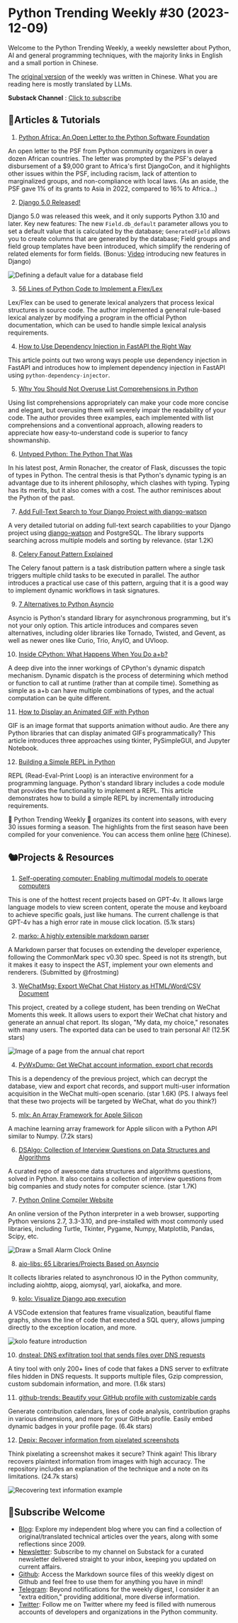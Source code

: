 # Python Trending Weekly #30 (2023-12-09)

Welcome to the Python Trending Weekly, a weekly newsletter about Python, AI and general programming techniques, with the majority links in English and a small portion in Chinese. 

The [original version](https://pythoncat.top/posts/2023-12-09-weekly) of the weekly  was written in Chinese. What you are reading here is mostly translated by LLMs. 

**Substack Channel** : [Click to subscribe](https://pythoncat.substack.com/s/python-trending-weekly) 

## 🦄Articles & Tutorials

1. [Python Africa: An Open Letter to the Python Software Foundation](https://pythonafrica.blogspot.com/2023/12/an-open-letter-to-python-software_5.html)

An open letter to the PSF from Python community organizers in over a dozen African countries. The letter was prompted by the PSF's delayed disbursement of a $9,000 grant to Africa's first DjangoCon, and it highlights other issues within the PSF, including racism, lack of attention to marginalized groups, and non-compliance with local laws. (As an aside, the PSF gave 1% of its grants to Asia in 2022, compared to 16% to Africa...)

2. [Django 5.0 Released!](https://docs.djangoproject.com/en/5.0/releases/5.0)

Django 5.0 was released this week, and it only supports Python 3.10 and later. Key new features: The new `Field.db_default` parameter allows you to set a default value that is calculated by the database; `GeneratedField` allows you to create columns that are generated by the database; Field groups and field group templates have been introduced, which simplify the rendering of related elements for form fields. (Bonus: [Video](https://www.youtube.com/watch?v=lPl5Q5gv9G8) introducing new features in Django)

![Defining a default value for a database field](https://img.pythoncat.top/2023-12-08_django.png)

3. [56 Lines of Python Code to Implement a Flex/Lex](https://www.skywind.me/blog/archives/2761)

Lex/Flex can be used to generate lexical analyzers that process lexical structures in source code. The author implemented a general rule-based lexical analyzer by modifying a program in the official Python documentation, which can be used to handle simple lexical analysis requirements.

4. [How to Use Dependency Injection in FastAPI the Right Way](https://so1n.me/2023/12/07/how-to-use-dependency-injection-in-fastapi/)

This article points out two wrong ways people use dependency injection in FastAPI and introduces how to implement dependency injection in FastAPI using `python-dependency-injector`.

5. [Why You Should Not Overuse List Comprehensions in Python](https://www.kdnuggets.com/why-you-should-not-overuse-list-comprehensions-in-python)

Using list comprehensions appropriately can make your code more concise and elegant, but overusing them will severely impair the readability of your code. The author provides three examples, each implemented with list comprehensions and a conventional approach, allowing readers to appreciate how easy-to-understand code is superior to fancy showmanship.

6. [Untyped Python: The Python That Was](https://lucumr.pocoo.org/2023/12/1/the-python-that-was/)

In his latest post, Armin Ronacher, the creator of Flask, discusses the topic of types in Python. The central thesis is that Python's dynamic typing is an advantage due to its inherent philosophy, which clashes with typing. Typing has its merits, but it also comes with a cost. The author reminisces about the Python of the past.

7. [Add Full-Text Search to Your Django Project with django-watson](https://idiomaticprogrammers.com/post/django-watson-full-text-search-guide)

A very detailed tutorial on adding full-text search capabilities to your Django project using [django-watson](https://github.com/etianen/django-watson) and PostgreSQL. The library supports searching across multiple models and sorting by relevance. (star 1.2K)

8. [Celery Fanout Pattern Explained](https://www.better-simple.com/django/2023/12/06/fanout-pattern-explained/)

The Celery fanout pattern is a task distribution pattern where a single task triggers multiple child tasks to be executed in parallel. The author introduces a practical use case of this pattern, arguing that it is a good way to implement dynamic workflows in task signatures.

9. [7 Alternatives to Python Asyncio](https://superfastpython.com/asyncio-alternatives/)

Asyncio is Python's standard library for asynchronous programming, but it's not your only option. This article introduces and compares seven alternatives, including older libraries like Tornado, Twisted, and Gevent, as well as newer ones like Curio, Trio, AnyIO, and UVloop.

10. [Inside CPython: What Happens When You Do a+b?](https://codeconfessions.substack.com/p/cpython-dynamic-dispatch-internals)

A deep dive into the inner workings of CPython's dynamic dispatch mechanism. Dynamic dispatch is the process of determining which method or function to call at runtime (rather than at compile time). Something as simple as a+b can have multiple combinations of types, and the actual computation can be quite different.

11. [How to Display an Animated GIF with Python](https://www.blog.pythonlibrary.org/2023/12/05/viewing-an-animated-gif-with-python/)

GIF is an image format that supports animation without audio. Are there any Python libraries that can display animated GIFs programmatically? This article introduces three approaches using tkinter, PySimpleGUI, and Jupyter Notebook.

12. [Building a Simple REPL in Python](https://bernsteinbear.com//blog/simple-python-repl/)

REPL (Read-Eval-Print Loop) is an interactive environment for a programming language. Python's standard library includes a code module that provides the functionality to implement a REPL. This article demonstrates how to build a simple REPL by incrementally introducing requirements.

🎁 Python Trending Weekly 🎁 organizes its content into seasons, with every 30 issues forming a season. The highlights from the first season have been compiled for your convenience. You can access them online [here](https://pythoncat.top/posts/2023-12-11-weekly) (Chinese).

## 🐿️Projects & Resources

1. [Self-operating computer: Enabling multimodal models to operate computers](https://github.com/OthersideAI/self-operating-computer)

This is one of the hottest recent projects based on GPT-4v. It allows large language models to view screen content, operate the mouse and keyboard to achieve specific goals, just like humans. The current challenge is that GPT-4v has a high error rate in mouse click location. (5.1k stars)

2. [marko: A highly extensible markdown parser](https://github.com/frostming/marko)

A Markdown parser that focuses on extending the developer experience, following the CommonMark spec v0.30 spec. Speed is not its strength, but it makes it easy to inspect the AST, implement your own elements and renderers. (Submitted by @frostming)

3. [WeChatMsg: Export WeChat Chat History as HTML/Word/CSV Document](https://github.com/LC044/WeChatMsg)

This project, created by a college student, has been trending on WeChat Moments this week. It allows users to export their WeChat chat history and generate an annual chat report. Its slogan, "My data, my choice," resonates with many users. The exported data can be used to train personal AI! (12.5K stars)

![Image of a page from the annual chat report](https://img.pythoncat.top/image-20230520235409112.png)

4. [PyWxDump: Get WeChat account information, export chat records](https://github.com/xaoyaoo/PyWxDump)

This is a dependency of the previous project, which can decrypt the database, view and export chat records, and support multi-user information acquisition in the WeChat multi-open scenario. (star 1.6K) (PS. I always feel that these two projects will be targeted by WeChat, what do you think?)

5. [mlx: An Array Framework for Apple Silicon](https://github.com/ml-explore/mlx)

A machine learning array framework for Apple silicon with a Python API similar to Numpy. (7.2k stars)

6. [DSAlgo: Collection of Interview Questions on Data Structures and Algorithms](https://github.com/SamirPaulb/DSAlgo)

A curated repo of awesome data structures and algorithms questions, solved in Python. It also contains a collection of interview questions from big companies and study notes for computer science. (star 1.7K)

7. [Python Online Compiler Website](https://pythononlinecompiler.com/)

An online version of the Python interpreter in a web browser, supporting Python versions 2.7, 3.3-3.10, and pre-installed with most commonly used libraries, including Turtle, Tkinter, Pygame, Numpy, Matplotlib, Pandas, Scipy, etc.

![Draw a Small Alarm Clock Online](https://img.pythoncat.top/2023-12-09_compiler.png)

8. [aio-libs: 65 Libraries/Projects Based on Asyncio](https://github.com/aio-libs)

It collects libraries related to asynchronous IO in the Python community, including aiohttp, aiopg, aiomysql, yarl, aiokafka, and more.

9. [kolo: Visualize Django app execution](https://github.com/kolofordjango/kolo)

A VSCode extension that features frame visualization, beautiful flame graphs, shows the line of code that executed a SQL query, allows jumping directly to the exception location, and more.

![kolo feature introduction](https://img.pythoncat.top/2023-12-09-kolo.png)

10. [dnsteal: DNS exfiltration tool that sends files over DNS requests](https://github.com/m57/dnsteal)

A tiny tool with only 200+ lines of code that fakes a DNS server to exfiltrate files hidden in DNS requests. It supports multiple files, Gzip compression, custom subdomain information, and more. (1.6k stars)

11. [github-trends: Beautify your GitHub profile with customizable cards](https://github.com/avgupta456/github-trends)

Generate contribution calendars, lines of code analysis, contribution graphs in various dimensions, and more for your GitHub profile. Easily embed dynamic badges in your profile page. (6.4k stars)

12. [Depix: Recover information from pixelated screenshots](https://github.com/spipm/Depix)

Think pixelating a screenshot makes it secure? Think again! This library recovers plaintext information from images with high accuracy. The repository includes an explanation of the technique and a note on its limitations. (24.7k stars)

![Recovering text information example](https://img.pythoncat.top/Recovering_prototype_latest.png)

## 🐼Subscribe Welcome

- [Blog](https://pythoncat.top): Explore my independent blog where you can find a collection of original/translated technical articles over the years, along with some reflections since 2009.
- [Newsletter](https://pythoncat.substack.com/s/python-trending-weekly): Subscribe to my channel on Substack for a curated newsletter delivered straight to your inbox, keeping you updated on current affairs.
- [Github](https://github.com/chinesehuazhou/python-weekly): Access the Markdown source files of this weekly digest on Github and feel free to use them for anything you have in mind!
- [Telegram](https://t.me/pythontrendingweekly): Beyond notifications for the weekly digest, I consider it an "extra edition," providing additional, more diverse information.
- [Twitter](https://twitter.com/chinesehuazhou): Follow me on Twitter where my feed is filled with numerous accounts of developers and organizations in the Python community.